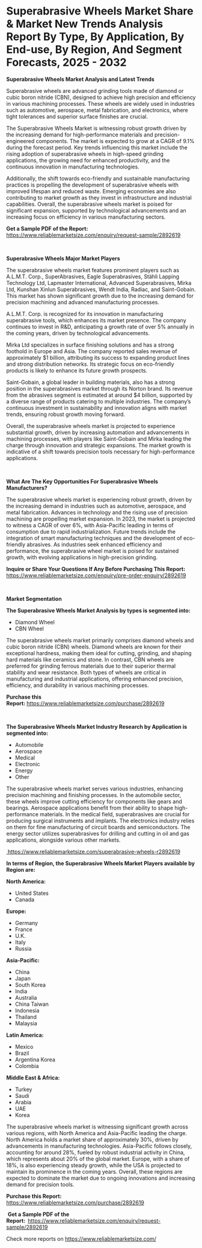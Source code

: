 <p><h1>Superabrasive Wheels Market Share & Market New Trends Analysis Report By Type, By Application, By End-use, By Region, And Segment Forecasts, 2025 - 2032</h1></p><p><strong>Superabrasive Wheels Market Analysis and Latest Trends</strong></p>
<p><p>Superabrasive wheels are advanced grinding tools made of diamond or cubic boron nitride (CBN), designed to achieve high precision and efficiency in various machining processes. These wheels are widely used in industries such as automotive, aerospace, metal fabrication, and electronics, where tight tolerances and superior surface finishes are crucial. </p><p>The Superabrasive Wheels Market is witnessing robust growth driven by the increasing demand for high-performance materials and precision-engineered components. The market is expected to grow at a CAGR of 9.1% during the forecast period. Key trends influencing this market include the rising adoption of superabrasive wheels in high-speed grinding applications, the growing need for enhanced productivity, and the continuous innovation in manufacturing technologies. </p><p>Additionally, the shift towards eco-friendly and sustainable manufacturing practices is propelling the development of superabrasive wheels with improved lifespan and reduced waste. Emerging economies are also contributing to market growth as they invest in infrastructure and industrial capabilities. Overall, the superabrasive wheels market is poised for significant expansion, supported by technological advancements and an increasing focus on efficiency in various manufacturing sectors.</p></p>
<p><strong>Get a Sample PDF of the Report:&nbsp;</strong> <a href="https://www.reliablemarketsize.com/enquiry/request-sample/2892619?utm_campaign=3512&utm_medium=2&utm_source=Github&utm_content=ia&utm_term=15032025&utm_id=superabrasive-wheels">https://www.reliablemarketsize.com/enquiry/request-sample/2892619</a></p>
<p>&nbsp;</p>
<p><strong>Superabrasive Wheels Major Market Players</strong></p>
<p><p>The superabrasive wheels market features prominent players such as A.L.M.T. Corp., SuperAbrasives, Eagle Superabrasives, Stähli Lapping Technology Ltd, Lapmaster International, Advanced Superabrasives, Mirka Ltd, Kunshan Xinlun Superabrasives, Wendt India, Radiac, and Saint-Gobain. This market has shown significant growth due to the increasing demand for precision machining and advanced manufacturing processes.</p><p>A.L.M.T. Corp. is recognized for its innovation in manufacturing superabrasive tools, which enhances its market presence. The company continues to invest in R&D, anticipating a growth rate of over 5% annually in the coming years, driven by technological advancements.</p><p>Mirka Ltd specializes in surface finishing solutions and has a strong foothold in Europe and Asia. The company reported sales revenue of approximately $1 billion, attributing its success to expanding product lines and strong distribution networks. Its strategic focus on eco-friendly products is likely to enhance its future growth prospects.</p><p>Saint-Gobain, a global leader in building materials, also has a strong position in the superabrasives market through its Norton brand. Its revenue from the abrasives segment is estimated at around $4 billion, supported by a diverse range of products catering to multiple industries. The company’s continuous investment in sustainability and innovation aligns with market trends, ensuring robust growth moving forward.</p><p>Overall, the superabrasive wheels market is projected to experience substantial growth, driven by increasing automation and advancements in machining processes, with players like Saint-Gobain and Mirka leading the charge through innovation and strategic expansions. The market growth is indicative of a shift towards precision tools necessary for high-performance applications.</p></p>
<p>&nbsp;</p>
<p><strong>What Are The Key Opportunities For Superabrasive Wheels Manufacturers?</strong></p>
<p><p>The superabrasive wheels market is experiencing robust growth, driven by the increasing demand in industries such as automotive, aerospace, and metal fabrication. Advances in technology and the rising use of precision machining are propelling market expansion. In 2023, the market is projected to witness a CAGR of over 6%, with Asia-Pacific leading in terms of consumption due to rapid industrialization. Future trends include the integration of smart manufacturing techniques and the development of eco-friendly abrasives. As industries seek enhanced efficiency and performance, the superabrasive wheel market is poised for sustained growth, with evolving applications in high-precision grinding.</p></p>
<p><strong>Inquire or Share Your Questions If Any Before Purchasing This Report:</strong> <a href="https://www.reliablemarketsize.com/enquiry/pre-order-enquiry/2892619?utm_campaign=3512&utm_medium=2&utm_source=Github&utm_content=ia&utm_term=15032025&utm_id=superabrasive-wheels">https://www.reliablemarketsize.com/enquiry/pre-order-enquiry/2892619</a></p>
<p>&nbsp;</p>
<p><strong>Market Segmentation</strong></p>
<p><strong>The Superabrasive Wheels Market Analysis by types is segmented into:</strong></p>
<p><ul><li>Diamond Wheel</li><li>CBN Wheel</li></ul></p>
<p><p>The superabrasive wheels market primarily comprises diamond wheels and cubic boron nitride (CBN) wheels. Diamond wheels are known for their exceptional hardness, making them ideal for cutting, grinding, and shaping hard materials like ceramics and stone. In contrast, CBN wheels are preferred for grinding ferrous materials due to their superior thermal stability and wear resistance. Both types of wheels are critical in manufacturing and industrial applications, offering enhanced precision, efficiency, and durability in various machining processes.</p></p>
<p><strong>Purchase this Report:&nbsp;</strong><a href="https://www.reliablemarketsize.com/purchase/2892619?utm_campaign=3512&utm_medium=2&utm_source=Github&utm_content=ia&utm_term=15032025&utm_id=superabrasive-wheels">https://www.reliablemarketsize.com/purchase/2892619</a></p>
<p>&nbsp;</p>
<p><strong>The Superabrasive Wheels Market Industry Research by Application is segmented into:</strong></p>
<p><ul><li>Automobile</li><li>Aerospace</li><li>Medical</li><li>Electronic</li><li>Energy</li><li>Other</li></ul></p>
<p><p>The superabrasive wheels market serves various industries, enhancing precision machining and finishing processes. In the automobile sector, these wheels improve cutting efficiency for components like gears and bearings. Aerospace applications benefit from their ability to shape high-performance materials. In the medical field, superabrasives are crucial for producing surgical instruments and implants. The electronics industry relies on them for fine manufacturing of circuit boards and semiconductors. The energy sector utilizes superabrasives for drilling and cutting in oil and gas applications, alongside various other markets.</p></p>
<p><a href="https://www.reliablemarketsize.com/superabrasive-wheels-r2892619?utm_campaign=3512&utm_medium=2&utm_source=Github&utm_content=ia&utm_term=15032025&utm_id=superabrasive-wheels">&nbsp;https://www.reliablemarketsize.com/superabrasive-wheels-r2892619</a></p>
<p><strong>In terms of Region, the Superabrasive Wheels Market Players available by Region are:</strong></p>
<p>
    <p> <strong> North America: </strong>
        <ul>
            <li>United States</li>
            <li>Canada</li>
        </ul>
        </p> 
    <p> <strong> Europe: </strong>
        <ul>
            <li>Germany</li>
            <li>France</li>
            <li>U.K.</li>
            <li>Italy</li>
            <li>Russia</li>
        </ul>
        </p> 
    <p> <strong> Asia-Pacific: </strong>
        <ul>
            <li>China</li>
            <li>Japan</li>
            <li>South Korea</li>
            <li>India</li>
            <li>Australia</li>
            <li>China Taiwan</li>
            <li>Indonesia</li>
            <li>Thailand</li>
            <li>Malaysia</li>
        </ul>
        </p> 
    <p> <strong> Latin America: </strong>
        <ul>
            <li>Mexico</li>
            <li>Brazil</li>
            <li>Argentina Korea</li>
            <li>Colombia</li>
        </ul>
        </p> 
    <p> <strong> Middle East & Africa: </strong>
        <ul>
            <li>Turkey</li>
            <li>Saudi</li>
            <li>Arabia</li>
            <li>UAE</li>
            <li>Korea</li>
        </ul>
    </p>
    </p>
<p><p>The superabrasive wheels market is witnessing significant growth across various regions, with North America and Asia-Pacific leading the charge. North America holds a market share of approximately 30%, driven by advancements in manufacturing technologies. Asia-Pacific follows closely, accounting for around 28%, fueled by robust industrial activity in China, which represents about 20% of the global market. Europe, with a share of 18%, is also experiencing steady growth, while the USA is projected to maintain its prominence in the coming years. Overall, these regions are expected to dominate the market due to ongoing innovations and increasing demand for precision tools.</p></p>
<p><strong>Purchase this Report: </strong><a href="https://www.reliablemarketsize.com/purchase/2892619?utm_campaign=3512&utm_medium=2&utm_source=Github&utm_content=ia&utm_term=15032025&utm_id=superabrasive-wheels">https://www.reliablemarketsize.com/purchase/2892619</a></p>
<p>&nbsp;<strong>Get a Sample PDF of the Report:&nbsp;&nbsp;</strong><a href="https://www.reliablemarketsize.com/enquiry/request-sample/2892619?utm_campaign=3512&utm_medium=2&utm_source=Github&utm_content=ia&utm_term=15032025&utm_id=superabrasive-wheels">https://www.reliablemarketsize.com/enquiry/request-sample/2892619</a></p>
<p><strong></strong></p>
<p>Check more reports on <a href="https://www.reliablemarketsize.com/?utm_campaign=3512&utm_medium=2&utm_source=Github&utm_content=ia&utm_term=15032025&utm_id=superabrasive-wheels">https://www.reliablemarketsize.com/</a></p>